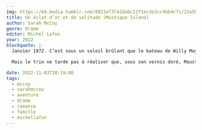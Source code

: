 ```yaml
---
img: https://64.media.tumblr.com/8821ef3f42dabc21f1ec3e3cc4bb4c7c/23a5b320bc93c228-52/s640x960/b4a4d835a4d16bb924dc65fbcb2317eba90bd37d.jpg
title: Un éclat d’or et de solitude (Mustique Island)
author: Sarah McCoy
genre: Drame
editor: Michel Lafon
year: 2022
blockquote: |-
  Janvier 1972. C’est sous un soleil brûlant que le bateau de Willy May Michael accoste pour la première fois sur l’île Moustique, un paradis pour super-riches. Son propriétaire, l’excentrique play-boy Colin Tennant, a transformé cet archipel en un havre de liberté et de débauche pour ses amis et en un lieu d’exil royal pour la soeur rebelle de la reine d’Angleterre, la princesse Margaret. Récemment divorcée, l’ancienne reine de beauté Willy May est déterminée à reconstruire sa vie sur l’île et à renouer avec ses deux filles, Hilly et Joanne.

  Mais le trio ne tarde pas à réaliser que, sous son vernis doré, Moustique dissimule de sombres secrets...

date: 2022-11-03T20:19:00
tags:
  - mccoy
  - sarahmccoy
  - aventure
  - drame
  - romance
  - famille
  - michellafon
---
```

